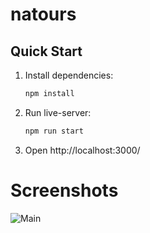 # natours

## Quick Start

1. Install dependencies:
   ```bash
   npm install
   ```
2. Run live-server:
   ```bash
   npm run start
   ```
3. Open http://localhost:3000/

# Screenshots

![Main](/screenshots/main.png)
